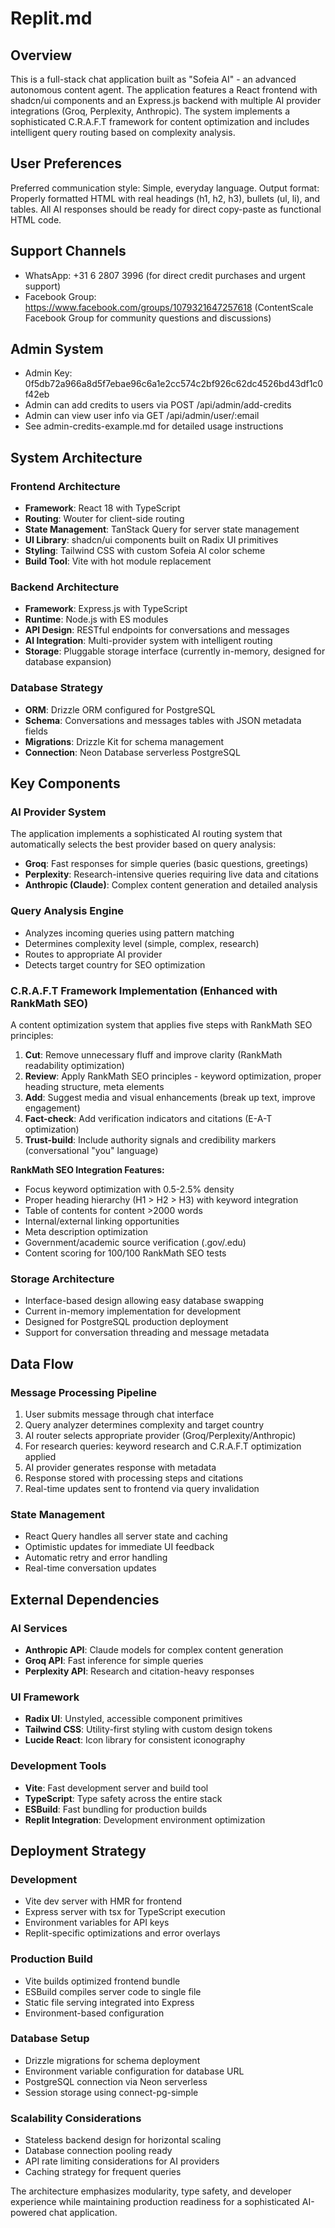 # Replit.md

## Overview

This is a full-stack chat application built as "Sofeia AI" - an advanced autonomous content agent. The application features a React frontend with shadcn/ui components and an Express.js backend with multiple AI provider integrations (Groq, Perplexity, Anthropic). The system implements a sophisticated C.R.A.F.T framework for content optimization and includes intelligent query routing based on complexity analysis.

## User Preferences

Preferred communication style: Simple, everyday language.
Output format: Properly formatted HTML with real headings (h1, h2, h3), bullets (ul, li), and tables. All AI responses should be ready for direct copy-paste as functional HTML code.

## Support Channels
- WhatsApp: +31 6 2807 3996 (for direct credit purchases and urgent support)
- Facebook Group: https://www.facebook.com/groups/1079321647257618 (ContentScale Facebook Group for community questions and discussions)

## Admin System
- Admin Key: 0f5db72a966a8d5f7ebae96c6a1e2cc574c2bf926c62dc4526bd43df1c0f42eb
- Admin can add credits to users via POST /api/admin/add-credits
- Admin can view user info via GET /api/admin/user/:email
- See admin-credits-example.md for detailed usage instructions

## System Architecture

### Frontend Architecture
- **Framework**: React 18 with TypeScript
- **Routing**: Wouter for client-side routing
- **State Management**: TanStack Query for server state management
- **UI Library**: shadcn/ui components built on Radix UI primitives
- **Styling**: Tailwind CSS with custom Sofeia AI color scheme
- **Build Tool**: Vite with hot module replacement

### Backend Architecture
- **Framework**: Express.js with TypeScript
- **Runtime**: Node.js with ES modules
- **API Design**: RESTful endpoints for conversations and messages
- **AI Integration**: Multi-provider system with intelligent routing
- **Storage**: Pluggable storage interface (currently in-memory, designed for database expansion)

### Database Strategy
- **ORM**: Drizzle ORM configured for PostgreSQL
- **Schema**: Conversations and messages tables with JSON metadata fields
- **Migrations**: Drizzle Kit for schema management
- **Connection**: Neon Database serverless PostgreSQL

## Key Components

### AI Provider System
The application implements a sophisticated AI routing system that automatically selects the best provider based on query analysis:

- **Groq**: Fast responses for simple queries (basic questions, greetings)
- **Perplexity**: Research-intensive queries requiring live data and citations
- **Anthropic (Claude)**: Complex content generation and detailed analysis

### Query Analysis Engine
- Analyzes incoming queries using pattern matching
- Determines complexity level (simple, complex, research)
- Routes to appropriate AI provider
- Detects target country for SEO optimization

### C.R.A.F.T Framework Implementation (Enhanced with RankMath SEO)
A content optimization system that applies five steps with RankMath SEO principles:
1. **Cut**: Remove unnecessary fluff and improve clarity (RankMath readability optimization)
2. **Review**: Apply RankMath SEO principles - keyword optimization, proper heading structure, meta elements
3. **Add**: Suggest media and visual enhancements (break up text, improve engagement)
4. **Fact-check**: Add verification indicators and citations (E-A-T optimization)
5. **Trust-build**: Include authority signals and credibility markers (conversational "you" language)

**RankMath SEO Integration Features:**
- Focus keyword optimization with 0.5-2.5% density
- Proper heading hierarchy (H1 > H2 > H3) with keyword integration
- Table of contents for content >2000 words
- Internal/external linking opportunities
- Meta description optimization
- Government/academic source verification (.gov/.edu)
- Content scoring for 100/100 RankMath SEO tests

### Storage Architecture
- Interface-based design allowing easy database swapping
- Current in-memory implementation for development
- Designed for PostgreSQL production deployment
- Support for conversation threading and message metadata

## Data Flow

### Message Processing Pipeline
1. User submits message through chat interface
2. Query analyzer determines complexity and target country
3. AI router selects appropriate provider (Groq/Perplexity/Anthropic)
4. For research queries: keyword research and C.R.A.F.T optimization applied
5. AI provider generates response with metadata
6. Response stored with processing steps and citations
7. Real-time updates sent to frontend via query invalidation

### State Management
- React Query handles all server state and caching
- Optimistic updates for immediate UI feedback
- Automatic retry and error handling
- Real-time conversation updates

## External Dependencies

### AI Services
- **Anthropic API**: Claude models for complex content generation
- **Groq API**: Fast inference for simple queries
- **Perplexity API**: Research and citation-heavy responses

### UI Framework
- **Radix UI**: Unstyled, accessible component primitives
- **Tailwind CSS**: Utility-first styling with custom design tokens
- **Lucide React**: Icon library for consistent iconography

### Development Tools
- **Vite**: Fast development server and build tool
- **TypeScript**: Type safety across the entire stack
- **ESBuild**: Fast bundling for production builds
- **Replit Integration**: Development environment optimization

## Deployment Strategy

### Development
- Vite dev server with HMR for frontend
- Express server with tsx for TypeScript execution
- Environment variables for API keys
- Replit-specific optimizations and error overlays

### Production Build
- Vite builds optimized frontend bundle
- ESBuild compiles server code to single file
- Static file serving integrated into Express
- Environment-based configuration

### Database Setup
- Drizzle migrations for schema deployment
- Environment variable configuration for database URL
- PostgreSQL connection via Neon serverless
- Session storage using connect-pg-simple

### Scalability Considerations
- Stateless backend design for horizontal scaling
- Database connection pooling ready
- API rate limiting considerations for AI providers
- Caching strategy for frequent queries

The architecture emphasizes modularity, type safety, and developer experience while maintaining production readiness for a sophisticated AI-powered chat application.